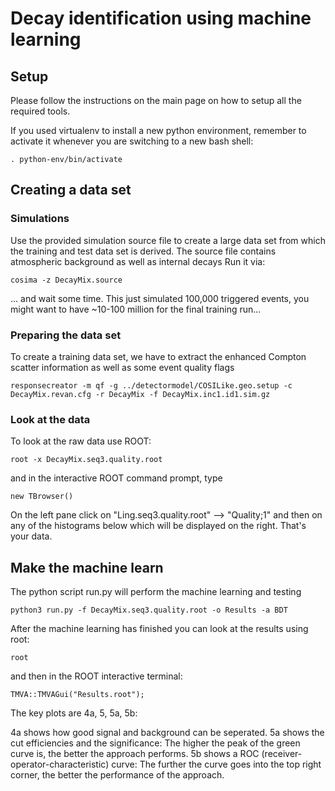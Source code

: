 # Decay identification using machine learning

## Setup

Please follow the instructions on the main page on how to setup all the required tools.

If you used virtualenv to install a new python environment, remember to activate it whenever you are switching to a new bash shell:
```
. python-env/bin/activate
```

## Creating a data set

### Simulations

Use the provided simulation source file to create a large data set from which the training and test data set is derived.
The source file contains atmospheric background as well as internal decays
Run it via:

```
cosima -z DecayMix.source
```
... and wait some time. This just simulated 100,000 triggered events, you might want to have ~10-100 million for the final training run...



### Preparing the data set

To create a training data set, we have to extract the enhanced Compton scatter information as well as some event quality flags
```
responsecreator -m qf -g ../detectormodel/COSILike.geo.setup -c DecayMix.revan.cfg -r DecayMix -f DecayMix.inc1.id1.sim.gz
```

### Look at the data

To look at the raw data use ROOT:
```
root -x DecayMix.seq3.quality.root
```
and in the interactive ROOT command prompt, type
```
new TBrowser()
```
On the left pane click on "Ling.seq3.quality.root" --> "Quality;1" and then on any of the histograms below which will be displayed on the right. That's your data.



## Make the machine learn

The python script run.py will perform the machine learning and testing
```
python3 run.py -f DecayMix.seq3.quality.root -o Results -a BDT
```

After the machine learning has finished you can look at the results using root:
```
root
```
and then in the ROOT interactive terminal:
```
TMVA::TMVAGui("Results.root");
```
The key plots are 4a, 5, 5a, 5b:

4a shows how good signal and background can be seperated. 5a shows the cut efficiencies and the significance: The higher the peak of the green curve is, the better the approach performs. 5b shows a ROC (receiver-operator-characteristic) curve: The further the curve goes into the top right corner, the better the performance of the approach.






